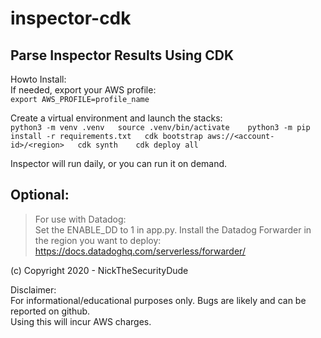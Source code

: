 # inspector-cdk

## Parse Inspector Results Using CDK

Howto Install:  
If needed, export your AWS profile:  
`export AWS_PROFILE=profile_name`

Create a virtual environment and launch the stacks:  
`python3 -m venv .venv  
source .venv/bin/activate   
python3 -m pip install -r requirements.txt  
cdk bootstrap aws://<account-id>/<region>  
cdk synth   
cdk deploy all`

Inspector will run daily, or you can run it on demand.

## Optional:  
> For use with Datadog:  
Set the ENABLE_DD to 1 in app.py. 
Install the Datadog Forwarder in the region you want to deploy:  
<https://docs.datadoghq.com/serverless/forwarder/>

(c) Copyright 2020 - NickTheSecurityDude

Disclaimer:  
For informational/educational purposes only.  Bugs are likely and can be reported on github.  
Using this will incur AWS charges.
